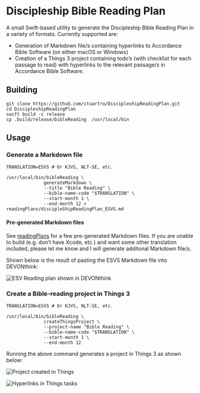 # Discipleship Bible Reading Plan

A small Swift-based utility to generate the Discipleship Bible Reading Plan in a variety of formats. Currently supported are:

- Generation of Markdown file/s containing hyperlinks to Accordance Bible Software (on either macOS or Windows)
- Creation of a Things 3 project containing todo’s (with checklist for each passage to read) with hyperlinks to the relevant passage/s in Accordance Bible Software.

## Building

```lang-shell
git clone https://github.com/stuartro/DiscipleshipReadingPlan.git
cd DiscipleshipReadingPlan
swift build -c release
cp .build/release/bibleReading  /usr/local/bin
```

## Usage

### Generate a Markdown file
```lang-shell
TRANSLATION=ESVS # Or KJVS, NLT-SE, etc.

/usr/local/bin/bibleReading \
              generateMarkdown \
              --title "Bible Reading" \
              --bible-name-code "$TRANSLATION" \
              --start-month 1 \
              --end-month 12 > readingPlans/discipleShipReadingPlan_ESVS.md
```

#### Pre-generated Markdown files

See [readingPlans](readingPlans/) for a few pre-generated Markdown files. If you are unable to build (e.g. don’t have Xcode, etc.) and want some other translation included, please let me know and I will generate additonal Markdown file/s.

Shown below is the result of pasting the ESVS Markdown file into DEVONthink:

![ESV Reading plan shown in DEVONthink](resources/ESVReadingPlan_shown_in_DEVONthink.png)

### Create a Bible-reading project in Things 3
```lang-shell
TRANSLATION=ESVS # Or KJVS, NLT-SE, etc.

/usr/local/bin/bibleReading \
              createThingsProject \
              --project-name "Bible Reading" \
              --bible-name-code "$TRANSLATION" \
              --start-month 1 \
              --end-month 12
```

Running the above command generates a project in Things 3 as shown below:

![Project created in Things](resources/ThingsScreenshot1.png)

![Hyperlinks in Things tasks](resources/ThingsScreenshot2.png)